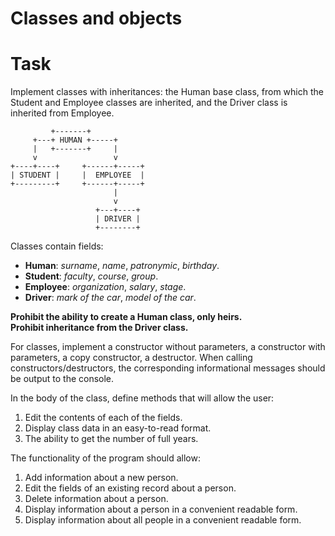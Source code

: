 # Classes and objects
# Task
Implement classes with inheritances: the Human base class, from which the Student and Employee classes are inherited, and the Driver class is inherited from Employee.
```
         +-------+
     +---+ HUMAN +-----+
     |   +-------+     |
     v                 v
+----+----+     +------+-----+
| STUDENT |     |  EMPLOYEE  |
+---------+     +------+-----+
                       |
                       v
                   +---+----+
                   | DRIVER |
                   +--------+
```
Classes contain fields:
- **Human**: _surname_, _name_, _patronymic_, _birthday_.
- **Student**: _faculty_, _course_, _group_.
- **Employee**: _organization_, _salary_, _stage_.
- **Driver**: _mark of the car_, _model of the car_.

**Prohibit the ability to create a Human class, only heirs.**  
**Prohibit inheritance from the Driver class.**

For classes, implement a constructor without parameters, a constructor with parameters, a copy constructor, a destructor. When calling constructors/destructors, the corresponding informational messages should be output to the console.

In the body of the class, define methods that will allow the user:
1. Edit the contents of each of the fields.
2. Display class data in an easy-to-read format.
3. The ability to get the number of full years.

The functionality of the program should allow:
1. Add information about a new person.
2. Edit the fields of an existing record about a person.
3. Delete information about a person.
4. Display information about a person in a convenient readable form.
5. Display information about all people in a convenient readable form.
